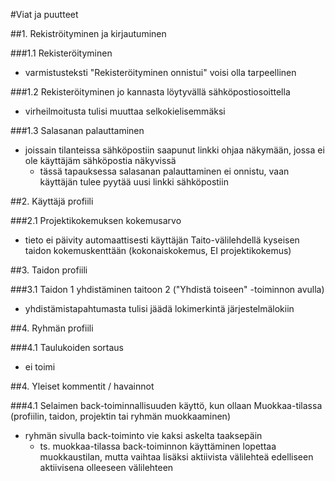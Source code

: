 #Viat ja puutteet


##1. Rekiströityminen ja kirjautuminen

###1.1 Rekisteröityminen
- varmistusteksti "Rekisteröityminen onnistui" voisi olla tarpeellinen

###1.2 Rekisteröityminen jo kannasta löytyvällä sähköpostiosoittella
- virheilmoitusta tulisi muuttaa selkokielisemmäksi

###1.3 Salasanan palauttaminen
- joissain tilanteissa sähköpostiin saapunut linkki ohjaa näkymään, jossa ei ole käyttäjäm sähköpostia näkyvissä
  - tässä tapauksessa salasanan palauttaminen ei onnistu, vaan käyttäjän tulee pyytää uusi linkki sähköpostiin


##2. Käyttäjä profiili

###2.1 Projektikokemuksen kokemusarvo
- tieto ei päivity automaattisesti käyttäjän Taito-välilehdellä kyseisen taidon kokemuskenttään (kokonaiskokemus, EI projektikokemus)


##3. Taidon profiili

###3.1 Taidon 1 yhdistäminen taitoon 2 ("Yhdistä toiseen" -toiminnon avulla)
- yhdistämistapahtumasta tulisi jäädä lokimerkintä järjestelmälokiin


##4. Ryhmän profiili

###4.1 Taulukoiden sortaus
- ei toimi

##4. Yleiset kommentit / havainnot

###4.1 Selaimen back-toiminnallisuuden käyttö, kun ollaan Muokkaa-tilassa (profiilin, taidon, projektin tai ryhmän muokkaaminen)
- ryhmän sivulla back-toiminto vie kaksi askelta taaksepäin
  - ts. muokkaa-tilassa back-toiminnon käyttäminen lopettaa muokkaustilan, mutta vaihtaa lisäksi aktiivista välilehteä edelliseen aktiivisena olleeseen välilehteen 





